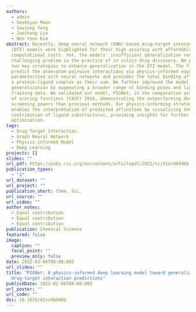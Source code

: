 ```yaml
---
authors:
  - admin
  - Seokhyun Moon
  - Soojung Yang
  - Jaechang Lim
  - Woo Youn Kim
abstract: Recently, deep neural network (DNN)-based drug–target interaction
  (DTI) models were highlighted for their high accuracy with affordable
  computational costs. Yet, the models' insufficient generalization remains a
  challenging problem in the practice of in silico drug discovery. We propose
  two key strategies to enhance generalization in the DTI model. The first is to
  predict the atom–atom pairwise interactions via physics-informed equations
  parameterized with neural networks and provides the total binding affinity of
  a protein–ligand complex as their sum. We further improved the model
  generalization by augmenting a broader range of binding poses and ligands to
  training data. We validated our model, PIGNet, in the comparative assessment
  of scoring functions (CASF) 2016, demonstrating the outperforming docking and
  screening powers than previous methods. Our physics-informing strategy also
  enables the interpretation of predicted affinities by visualizing the
  contribution of ligand substructures, providing insights for further ligand
  optimization.
tags:
  - Drug-Target Interaction
  - Graph Neural Network
  - Physics-informed Model
  - Deep Learning
projects: []
slides: ""
url_pdf: https://pubs.rsc.org/en/content/articlepdf/2022/sc/d1sc06946b
publication_types:
  - "2"
url_dataset: ""
url_project: ""
publication_short: Chem. Sci.
url_source: ""
url_video: ""
author_notes:
  - Equal contribution
  - Equal contribution
  - Equal contribution
publication: Chemical Science
featured: false
image:
  caption: ""
  focal_point: ""
  preview_only: false
date: 2022-02-06T00:00:00Z
url_slides: ""
title: "PIGNet: A physics-informed deep learning model toward generalized
  drug-target interaction predictions"
publishDate: 2022-02-06T00:00:00Z
url_poster: ""
url_code: ""
doi: 10.1039/d1sc06946b
---
```

